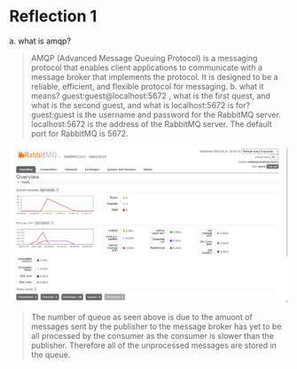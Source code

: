 # Reflection 1
a. what is amqp?
> AMQP (Advanced Message Queuing Protocol) is a messaging protocol that enables client applications to communicate with a message broker that implements the protocol. It is designed to be a reliable, efficient, and flexible protocol for messaging.
b. what it means? guest:guest@localhost:5672 , what is the first quest, and what is
the second guest, and what is localhost:5672 is for?
> guest:guest is the username and password for the RabbitMQ server. localhost:5672 is the address of the RabbitMQ server. The default port for RabbitMQ is 5672.

![Alt text](queue.png)
> The number of queue as seen above is due to the amuont of messages sent by the publisher to the message broker has yet to be all processed by the consumer as the consumer is slower than the publisher. Therefore all of the unprocessed messages are stored in the queue.
